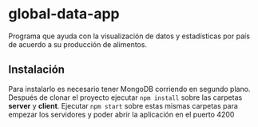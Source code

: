 # global-data-app
Programa que ayuda con la visualización de datos y estadísticas por país de acuerdo a su producción de alimentos.

## Instalación
Para instalarlo es necesario tener MongoDB corriendo en segundo plano.
Después de clonar el proyecto ejecutar `npm install` sobre las carpetas **server** y **client**.
Ejecutar `npm start` sobre estas mismas carpetas para empezar los servidores y poder abrir la aplicación en el puerto 4200